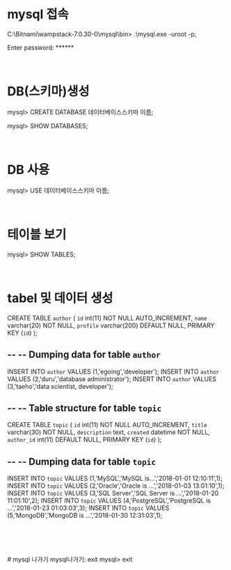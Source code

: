 # mysql 접속

C:\Bitnami\wampstack-7.0.30-0\mysql\bin> .\mysql.exe -uroot -p;

Enter password: ******

<br/>

# DB(스키마)생성
mysql> CREATE DATABASE 데이터베이스스키마 이름;

mysql> SHOW DATABASES;  

<br/>

# DB 사용
mysql> USE 데이터베이스스키마 이름;

<br/>

# 테이블 보기
mysql> SHOW TABLES; 


<br/>


# tabel 및 데이터 생성 
CREATE TABLE `author` (
  `id` int(11) NOT NULL AUTO_INCREMENT,
  `name` varchar(20) NOT NULL,
  `profile` varchar(200) DEFAULT NULL,
  PRIMARY KEY (`id`)
);
 
--
-- Dumping data for table `author`
--
 
INSERT INTO `author` VALUES (1,'egoing','developer');
INSERT INTO `author` VALUES (2,'duru','database administrator');
INSERT INTO `author` VALUES (3,'taeho','data scientist, developer');
 
--
-- Table structure for table `topic`
--
 
CREATE TABLE `topic` (
  `id` int(11) NOT NULL AUTO_INCREMENT,
  `title` varchar(30) NOT NULL,
  `description` text,
  `created` datetime NOT NULL,
  `author_id` int(11) DEFAULT NULL,
  PRIMARY KEY (`id`)
);
 
--
-- Dumping data for table `topic`
--
 
INSERT INTO `topic` VALUES (1,'MySQL','MySQL is...','2018-01-01 12:10:11',1);
INSERT INTO `topic` VALUES (2,'Oracle','Oracle is ...','2018-01-03 13:01:10',1);
INSERT INTO `topic` VALUES (3,'SQL Server','SQL Server is ...','2018-01-20 11:01:10',2);
INSERT INTO `topic` VALUES (4,'PostgreSQL','PostgreSQL is ...','2018-01-23 01:03:03',3);
INSERT INTO `topic` VALUES (5,'MongoDB','MongoDB is ...','2018-01-30 12:31:03',1);

<br/>
<br/>
<br/>
<br/>
# mysql 나가기
mysql나가기:  exit
mysql> exit

